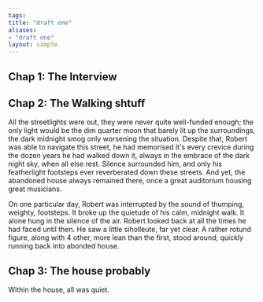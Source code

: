 ```yaml
---
tags: 
title: "draft one"
aliases:
- "draft one"
layout: simple
---
```


## Chap 1: The Interview



## Chap 2: The Walking shtuff

All the streetlights were out, they were never quite well-funded enough; the only light would be the dim quarter moon that barely lit up the surroundings, the dark midnight smog only worsening the situation. Despite that, Robert was able to navigate this street, he had memorised it's every crevice during the dozen years he had walked down it, always in the embrace of the dark night sky, when all else rest. Silence surrounded him, and only his featherlight footsteps ever reverberated down these streets. And yet, the abandoned house always remained there, once a great auditorium housing great musicians.

On one particular day, Robert was interrupted by the sound of thumping, weighty, footsteps. It broke up the quietude of his calm, midnight walk. It alone hung in the silence of the air. Robert looked back at all the times he had faced until then. He saw a little siholleute, far yet clear. A rather rotund figure, along with 4 other, more lean than the first, stood around; quickly running back into abonded house.

## Chap 3: The house probably

Within the house, all was quiet.